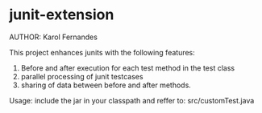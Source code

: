 # junit-extension
AUTHOR: Karol Fernandes

This project enhances junits with the following features:
1) Before and after execution for each test method in the test class
2) parallel processing of junit testcases
3) sharing of data between before and after methods.

Usage:
 include the jar in your classpath and reffer to: src/customTest.java

